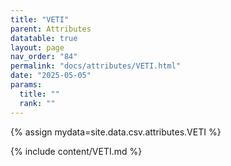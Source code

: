 ```yaml
---
title: "VETI"
parent: Attributes
datatable: true
layout: page
nav_order: "84"
permalink: "docs/attributes/VETI.html"
date: "2025-05-05"
params:
  title: ""
  rank: ""
---
```

{% assign mydata=site.data.csv.attributes.VETI %} 

{% include content/VETI.md %}
